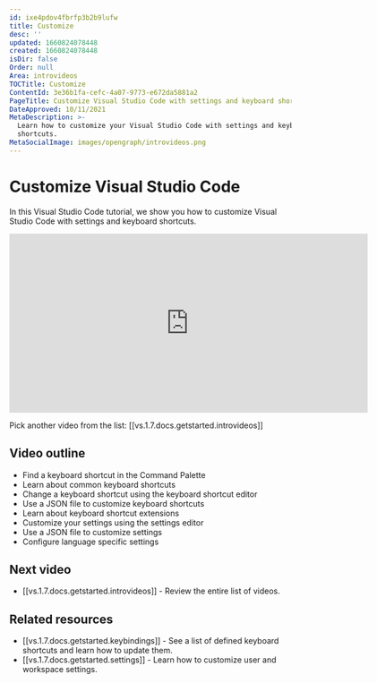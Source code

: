 ```yaml
---
id: ixe4pdov4fbrfp3b2b9lufw
title: Customize
desc: ''
updated: 1660824078448
created: 1660824078448
isDir: false
Order: null
Area: introvideos
TOCTitle: Customize
ContentId: 3e36b1fa-cefc-4a07-9773-e672da5881a2
PageTitle: Customize Visual Studio Code with settings and keyboard shortcuts
DateApproved: 10/11/2021
MetaDescription: >-
  Learn how to customize your Visual Studio Code with settings and keyboard
  shortcuts.
MetaSocialImage: images/opengraph/introvideos.png
---
```

# Customize Visual Studio Code

In this Visual Studio Code tutorial, we show you how to customize Visual Studio Code with settings and keyboard shortcuts.

<iframe src="https://www.microsoft.com/videoplayer/embed/RWBdEz" width="640" height="320" allowFullScreen="true" frameBorder="0" title="Customize Visual Studio Code"></iframe>

Pick another video from the list: [[vs.1.7.docs.getstarted.introvideos]]

## Video outline

* Find a keyboard shortcut in the Command Palette
* Learn about common keyboard shortcuts
* Change a keyboard shortcut using the keyboard shortcut editor
* Use a JSON file to customize keyboard shortcuts
* Learn about keyboard shortcut extensions
* Customize your settings using the settings editor
* Use a JSON file to customize settings
* Configure language specific settings

## Next video

* [[vs.1.7.docs.getstarted.introvideos]] - Review the entire list of videos.

## Related resources

* [[vs.1.7.docs.getstarted.keybindings]] - See a list of defined keyboard shortcuts and learn how to update them.
* [[vs.1.7.docs.getstarted.settings]] - Learn how to customize user and workspace settings.
